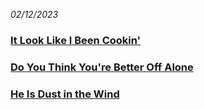*02/12/2023*
### [It Look Like I Been Cookin'](https://www.youtube.com/watch?v=a4NYSwNAo08)

### [Do You Think You're Better Off Alone](<https://www.youtube.com/watch?v=Lgs9QUtWc3M>)

### [He Is Dust in the Wind](https://www.youtube.com/watch?v=tH2w6Oxx0kQ)


